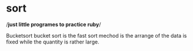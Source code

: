sort
====

/**just little programes to practice ruby**/

Bucketsort
bucket sort is the fast sort mechod is the arrange of the data is fixed while the quantity is rather large.
